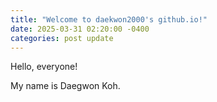 ```yaml
---
title: "Welcome to daekwon2000's github.io!"
date: 2025-03-31 02:20:00 -0400
categories: post update
---
```


Hello, everyone!

My name is Daegwon Koh.
